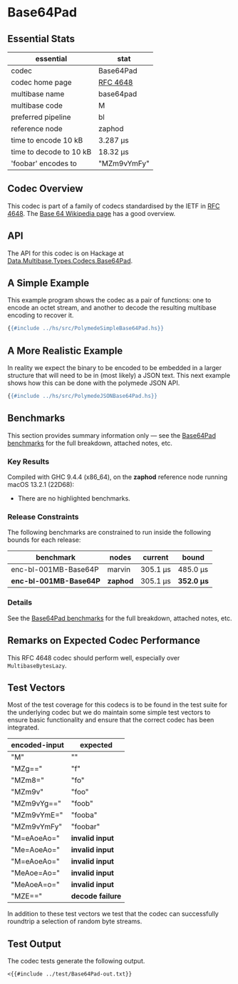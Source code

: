# Base64Pad

## Essential Stats

| essential               | stat                                               |
| ----------------------- | -------------------------------------------------- |
| codec                   | Base64Pad                                          |
| codec home page         | [RFC 4648](https://www.rfc-editor.org/rfc/rfc4648) |
| multibase name          | base64pad                                          |
| multibase code          | M                                                  |
| preferred pipeline      | bl                                                 |
| reference node          | zaphod                                             |
| time to encode 10 kB    | 3.287 μs                                           |
| time to decode to 10 kB | 18.32 μs                                           |
| 'foobar' encodes to     | "MZm9vYmFy"                                        |


## Codec Overview

This codec is part of a family of codecs standardised by the IETF in 
[RFC 4648](https://www.rfc-editor.org/rfc/rfc4648). The 
[Base 64 Wikipedia page](https://en.wikipedia.org/wiki/Base64) has a good overview.


## API

The API for this codec is on Hackage at [Data.Multibase.Types.Codecs.Base64Pad](https://hackage.haskell.org/package/polymede-0.0.0.1/docs/Data-Multibase-Types-Codecs-Base64Pad.html).

## A Simple Example

This example program shows the codec as a pair of functions: one to encode an octet stream, 
and another to decode the resulting multibase encoding to recover it.

```haskell
{{#include ../hs/src/PolymedeSimpleBase64Pad.hs}}
```

## A More Realistic Example

In reality we expect the binary to be encoded to be embedded in a larger structure that will need
to be in (most likely) a JSON text. This next example shows how this can be done with the polymede
JSON API.

```haskell
{{#include ../hs/src/PolymedeJSONBase64Pad.hs}}
```

## Benchmarks


This section provides summary information only &mdash; see the [Base64Pad benchmarks](https://cdornan.github.io/polymede-benchmarks/benchmarks/0.0.0.1/Base64Pad.html) for the full
breakdown, attached notes, etc.

### Key Results

Compiled with GHC 9.4.4 (x86_64), on the **zaphod** reference node running macOS 13.2.1 (22D68):

* There are no highlighted benchmarks.

### Release Constraints

The following benchmarks are constrained to run inside the following bounds for each release:

| benchmark                | nodes      | current  | bound        |
| ------------------------ | ---------- | -------- | ------------ |
| enc-bl-001MB-Base64P     | marvin     | 305.1 μs | 485.0 μs     |
| **enc-bl-001MB-Base64P** | **zaphod** | 305.1 μs | **352.0 μs** |

### Details

See the [Base64Pad benchmarks](https://cdornan.github.io/polymede-benchmarks/benchmarks/0.0.0.1/Base64Pad.html) for the full breakdown, attached notes, etc.


## Remarks on Expected Codec Performance

This RFC 4648 codec should perform well, especially over `MultibaseBytesLazy`.


## Test Vectors

Most of the test coverage for this codecs is to be found in the test suite for the underlying
codec but we do maintain some simple test vectors to ensure basic functionality and ensure that 
the correct codec has been integrated.

| encoded-input | expected           |
| ------------- | ------------------ |
| "M"           | ""                 |
| "MZg=="       | "f"                |
| "MZm8="       | "fo"               |
| "MZm9v"       | "foo"              |
| "MZm9vYg=="   | "foob"             |
| "MZm9vYmE="   | "fooba"            |
| "MZm9vYmFy"   | "foobar"           |
| "M=eAoeAo="   | **invalid input**  |
| "Me=AoeAo="   | **invalid input**  |
| "M=eAoeAo="   | **invalid input**  |
| "MeAoe=Ao="   | **invalid input**  |
| "MeAoeA=o="   | **invalid input**  |
| "MZE=="       | **decode failure** |


In addition to these test vectors we test that the codec can successfully roundtrip a selection of 
random byte streams.

## Test Output

The codec tests generate the following output.

```
<{{#include ../test/Base64Pad-out.txt}}
```

